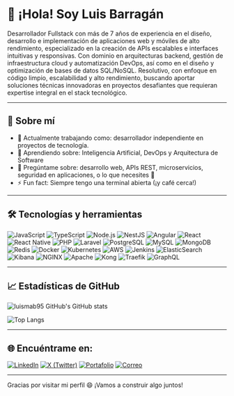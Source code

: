 # 👋 ¡Hola! Soy Luis Barragán

Desarrollador Fullstack con más de 7 años de experiencia en el diseño, desarrollo e implementación de aplicaciones web y móviles de alto rendimiento, especializado en la creación de APIs escalables e interfaces intuitivas y responsivas. Con dominio en arquitecturas backend, gestión de infraestructura cloud y automatización DevOps, así como en el diseño y optimización de bases de datos SQL/NoSQL. Resolutivo, con enfoque en código limpio, escalabilidad y alto rendimiento, buscando aportar soluciones técnicas innovadoras en proyectos desafiantes que requieran expertise integral en el stack tecnológico.

---

## 🚀 Sobre mí

- 🔭 Actualmente trabajando como: desarrollador independiente en proyectos de tecnología.
- 🌱 Aprendiendo sobre: Inteligencia Artificial, DevOps y Arquitectura de Software
- 💬 Pregúntame sobre: desarrollo web, APIs REST, microservicios, seguridad en aplicaciones, o lo que necesites 🤝
- ⚡ Fun fact: Siempre tengo una terminal abierta (¡y café cerca!)

---

## 🛠️ Tecnologías y herramientas

![JavaScript](https://img.shields.io/badge/-JavaScript-black?style=flat-square&logo=javascript)
![TypeScript](https://img.shields.io/badge/-TypeScript-007ACC?style=flat-square&logo=typescript)
![Node.js](https://img.shields.io/badge/-Node.js-339933?style=flat-square&logo=node.js)
![NestJS](https://img.shields.io/badge/-NestJS-E0234E?style=flat-square&logo=nestjs)
![Angular](https://img.shields.io/badge/-Angular-DD0031?style=flat-square&logo=angular)
![React](https://img.shields.io/badge/-React-20232A?style=flat-square&logo=react)
![React Native](https://img.shields.io/badge/-React%20Native-20232A?style=flat-square&logo=react)
![PHP](https://img.shields.io/badge/-PHP-777BB4?style=flat-square&logo=php)
![Laravel](https://img.shields.io/badge/-Laravel-FF2D20?style=flat-square&logo=laravel)
![PostgreSQL](https://img.shields.io/badge/-PostgreSQL-336791?style=flat-square&logo=postgresql)
![MySQL](https://img.shields.io/badge/-MySQL-4479A1?style=flat-square&logo=mysql)
![MongoDB](https://img.shields.io/badge/-MongoDB-47A248?style=flat-square&logo=mongodb)
![Redis](https://img.shields.io/badge/-Redis-DC382D?style=flat-square&logo=redis)
![Docker](https://img.shields.io/badge/-Docker-2496ED?style=flat-square&logo=docker)
![Kubernetes](https://img.shields.io/badge/-Kubernetes-326CE5?style=flat-square&logo=kubernetes)
![AWS](https://img.shields.io/badge/-AWS-232F3E?style=flat-square&logo=amazon-aws)
![Jenkins](https://img.shields.io/badge/-Jenkins-D24939?style=flat-square&logo=jenkins)
![ElasticSearch](https://img.shields.io/badge/-Elasticsearch-005571?style=flat-square&logo=elasticsearch)
![Kibana](https://img.shields.io/badge/-Kibana-E8478B?style=flat-square&logo=kibana)
![NGINX](https://img.shields.io/badge/-NGINX-009639?style=flat-square&logo=nginx)
![Apache](https://img.shields.io/badge/-Apache-D22128?style=flat-square&logo=apache)
![Kong](https://img.shields.io/badge/-Kong-002659?style=flat-square&logo=kong)
![Traefik](https://img.shields.io/badge/-Traefik-24A1C1?style=flat-square&logo=traefikproxy)
![GraphQL](https://img.shields.io/badge/-GraphQL-E10098?style=flat-square&logo=graphql)

---

## 📈 Estadísticas de GitHub

![luismab95 GitHub's GitHub stats](https://github-readme-stats.vercel.app/api?username=luismab95&show_icons=true&theme=github_dark&hide_border=true)

![Top Langs](https://github-readme-stats.vercel.app/api/top-langs/?username=luismab95&layout=compact&theme=github_dark&hide_border=true)

---

## 🌐 Encuéntrame en:

[![LinkedIn](https://img.shields.io/badge/-LinkedIn-0077B5?style=flat-square&logo=linkedin)](https://linkedin.com/in/lmbg9524)
[![X (Twitter)](https://img.shields.io/badge/-@luismab95-000000?style=flat-square&logo=x&logoColor=white)](https://x.com/luismab95)
[![Portafolio](https://img.shields.io/badge/-Portafolio-121212?style=flat-square&logo=vercel)](https://TU_PORTAFOLIO.com)
[![Correo](https://img.shields.io/badge/-Correo-EA4335?style=flat-square&logo=gmail&logoColor=white)](mailto:luismab95@gmail.com)

---

Gracias por visitar mi perfil 😄 ¡Vamos a construir algo juntos!
